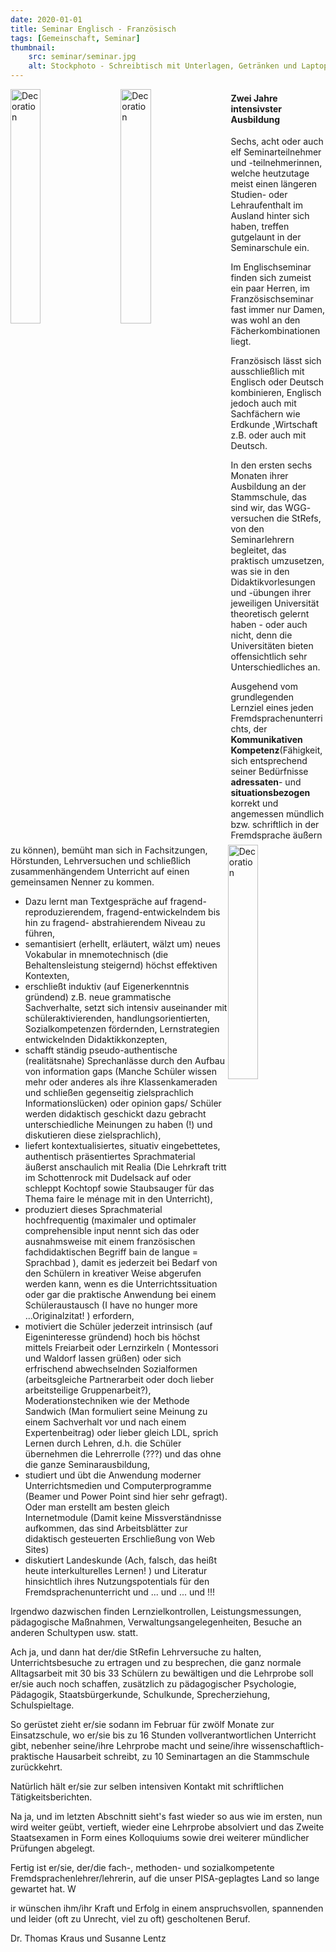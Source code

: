 ```yaml
---
date: 2020-01-01
title: Seminar Englisch - Französisch
tags: [Gemeinschaft, Seminar]
thumbnail: 
    src: seminar/seminar.jpg
    alt: Stockphoto - Schreibtisch mit Unterlagen, Getränken und Laptop
---
```



<img src="/images/seminar/gb.gif" alt="Decoration" style = "float:left; width:31%; margin-right:20px"/>
<img src="/images/seminar/us.gif" alt="Decoration" style = "float:left; width:31%; margin-right:20px" />
<img src="/images/seminar/fr.gif" alt="Decoration" style = "float:right; width:31%;"/>


#### Zwei Jahre intensivster Ausbildung

Sechs, acht oder auch elf Seminarteilnehmer und -teilnehmerinnen, welche heutzutage meist einen längeren Studien- oder Lehraufenthalt im Ausland hinter sich haben, treffen gutgelaunt in der Seminarschule ein. 

Im Englischseminar finden sich zumeist ein paar Herren, im Französischseminar fast immer nur Damen, was wohl an den Fächerkombinationen liegt. 

Französisch lässt sich ausschließlich mit Englisch oder Deutsch
kombinieren, Englisch jedoch auch mit Sachfächern wie Erdkunde ,Wirtschaft z.B. oder auch mit Deutsch.

In den ersten sechs Monaten ihrer Ausbildung an der Stammschule, das sind wir, das WGG- versuchen die StRefs, von den Seminarlehrern begleitet, das praktisch umzusetzen, was sie in den
Didaktikvorlesungen und -übungen ihrer jeweiligen Universität theoretisch gelernt haben - oder auch nicht, denn die Universitäten bieten offensichtlich sehr Unterschiedliches an. 

Ausgehend vom grundlegenden Lernziel
eines jeden Fremdsprachenunterrichts, der <b>Kommunikativen Kompetenz</b>(Fähigkeit, sich entsprechend seiner Bedürfnisse <b>adressaten</b>- und <b>situationsbezogen</b> korrekt und angemessen mündlich bzw. schriftlich in der Fremdsprache äußern zu können), bemüht man sich in Fachsitzungen, Hörstunden, Lehrversuchen und schließlich zusammenhängendem Unterricht auf einen gemeinsamen Nenner zu kommen.


<ul>
<li>
  Dazu lernt man Textgespräche auf fragend-reproduzierendem,
  fragend-entwickelndem bis hin zu fragend- abstrahierendem Niveau zu führen, 
</li>
<li>
  semantisiert (erhellt, erläutert, wälzt um) neues Vokabular in
  mnemotechnisch (die Behaltensleistung steigernd) höchst effektiven
  Kontexten, 
</li>
<li>
  erschließt induktiv (auf Eigenerkenntnis gründend) z.B. neue grammatische
  Sachverhalte, setzt sich intensiv auseinander mit schüleraktivierenden,
  handlungsorientierten, Sozialkompetenzen fördernden, Lernstrategien
  entwickelnden Didaktikkonzepten, 
</li>
<li>
  schafft ständig pseudo-authentische (realitätsnahe)  Sprechanlässe
  durch den Aufbau von information gaps  (Manche Schüler wissen mehr oder
  anderes als ihre  Klassenkameraden und schließen gegenseitig zielsprachlich
  Informationslücken) oder opinion gaps/ Schüler werden didaktisch
  geschickt dazu gebracht unterschiedliche Meinungen zu haben (!) und
  diskutieren diese zielsprachlich), 
</li>
<li>
  liefert kontextualisiertes, situativ eingebettetes, authentisch
  präsentiertes Sprachmaterial äußerst anschaulich mit Realia (Die
  Lehrkraft tritt im Schottenrock mit Dudelsack auf oder schleppt Kochtopf sowie
  Staubsauger für das Thema faire le ménage mit in den Unterricht), 
</li>
<li>
  produziert dieses Sprachmaterial hochfrequentig (maximaler und optimaler
  comprehensible input nennt sich das oder ausnahmsweise mit einem
  französischen fachdidaktischen Begriff bain de langue = Sprachbad ), damit
  es jederzeit bei Bedarf von den Schülern in kreativer Weise abgerufen werden
  kann, wenn es die Unterrichtssituation oder gar die praktische Anwendung bei
  einem Schüleraustausch (I have no hunger more ...Originalzitat! ) erfordern, 
</li>
<li>
  motiviert die Schüler jederzeit intrinsisch (auf Eigeninteresse gründend)
  hoch bis höchst mittels Freiarbeit oder Lernzirkeln ( Montessori und Waldorf
  lassen grüßen) oder sich erfrischend abwechselnden Sozialformen
  (arbeitsgleiche Partnerarbeit oder doch lieber arbeitsteilige Gruppenarbeit?),
  Moderationstechniken wie der Methode Sandwich (Man formuliert seine Meinung zu
  einem Sachverhalt vor und nach einem Expertenbeitrag) oder lieber gleich LDL,
  sprich Lernen durch Lehren, d.h. die Schüler übernehmen die Lehrerrolle
  (???) und das ohne die ganze Seminarausbildung, 
</li>
<li>
  studiert und übt die Anwendung moderner Unterrichtsmedien  und
  Computerprogramme  (Beamer und Power Point sind hier sehr gefragt). Oder man
  erstellt am besten gleich Internetmodule (Damit keine Missverständnisse
  aufkommen, das sind Arbeitsblätter zur didaktisch gesteuerten
  Erschließung von Web Sites)  
</li>
<li>
  diskutiert Landeskunde (Ach, falsch, das heißt heute interkulturelles
  Lernen! ) und Literatur hinsichtlich ihres Nutzungspotentials für den
  Fremdsprachenunterricht und ... und ... und !!! 
</li>
</ul>


<p>
Irgendwo dazwischen finden Lernzielkontrollen, Leistungsmessungen,
pädagogische Maßnahmen, Verwaltungsangelegenheiten, Besuche an
anderen Schultypen usw. statt. 

Ach ja, und dann hat der/die StRefin Lehrversuche zu halten, Unterrichtsbesuche zu ertragen und zu
besprechen, die ganz normale Alltagsarbeit mit 30 bis 33 Schülern zu
bewältigen und die Lehrprobe soll er/sie auch noch schaffen,
zusätzlich zu pädagogischer Psychologie, Pädagogik,
Staatsbürgerkunde, Schulkunde, Sprecherziehung, Schulspieltage. 

So
gerüstet zieht er/sie sodann im Februar für zwölf Monate zur
Einsatzschule, wo er/sie bis zu 16 Stunden vollverantwortlichen
Unterricht gibt, nebenher seine/ihre Lehrprobe macht und seine/ihre
wissenschaftlich-praktische Hausarbeit schreibt, zu 10 Seminartagen
an die Stammschule zurückkehrt. 

Natürlich hält er/sie zur selben
intensiven Kontakt mit schriftlichen Tätigkeitsberichten. 

Na ja, und
im letzten Abschnitt sieht's fast wieder so aus wie im ersten, nun
wird weiter geübt, vertieft, wieder eine Lehrprobe absolviert und
das Zweite Staatsexamen in Form eines Kolloquiums sowie drei
weiterer mündlicher Prüfungen abgelegt. 

Fertig ist er/sie,
der/die fach-, methoden- und sozialkompetente
Fremdsprachenlehrer/lehrerin, auf die unser PISA-geplagtes Land
so lange gewartet hat. W

ir wünschen ihm/ihr Kraft und Erfolg in
einem anspruchsvollen, spannenden und leider (oft zu Unrecht, viel
zu oft) gescholtenen Beruf.
</p>

<p>
  Dr. Thomas Kraus und Susanne Lentz
</p>
